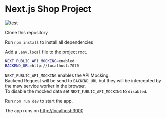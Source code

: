 # Next.js Shop Project

![test](https://github.com/adsezai/shop-nextjs/workflows/test.yml/badge.svg)

Clone this repository

Run `npm install` to install all dependencies

Add a `.env.local` file to the project root.

```bash
NEXT_PUBLIC_API_MOCKING=enabled
BACKEND_URL=http://localhost:7070
```

`NEXT_PUBLIC_API_MOCKING` enables the API Mocking.\
Backend Request will be send to `BACKEND_URL` but they will be intercepted by the msw service worker in the browser.\
To disable the mocked data set `NEXT_PUBLIC_API_MOCKING` to `disabled`.

Run `npm run dev` to start the app.

The app runs on [http://localhost:3000](http://localhost:3000)
